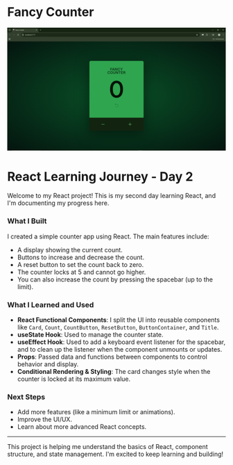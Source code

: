 # Fancy Counter
![image alt](https://github.com/LudwigWei/React-Learning-Journey/blob/cc3215c932786c4f9d00567ec25d369947f0336d/Week_01_Fundamentals/Day_02_Fancy_Counter/Fancy_Counter.png)
# React Learning Journey - Day 2

Welcome to my React project! This is my second day learning React, and I'm documenting my progress here.

### What I Built

I created a simple counter app using React. The main features include:

- A display showing the current count.
- Buttons to increase and decrease the count.
- A reset button to set the count back to zero.
- The counter locks at 5 and cannot go higher.
- You can also increase the count by pressing the spacebar (up to the limit).

### What I Learned and Used

- **React Functional Components**: I split the UI into reusable components like `Card`, `Count`, `CountButton`, `ResetButton`, `ButtonContainer`, and `Title`.
- **useState Hook**: Used to manage the counter state.
- **useEffect Hook**: Used to add a keyboard event listener for the spacebar, and to clean up the listener when the component unmounts or updates.
- **Props**: Passed data and functions between components to control behavior and display.
- **Conditional Rendering & Styling**: The card changes style when the counter is locked at its maximum value.

### Next Steps

- Add more features (like a minimum limit or animations).
- Improve the UI/UX.
- Learn about more advanced React concepts.

---

This project is helping me understand the basics of React, component structure, and state management. I'm excited to keep learning and building!
